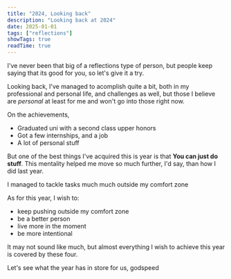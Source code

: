 ```yaml
---
title: "2024, Looking back"
description: "Looking back at 2024"
date: 2025-01-01
tags: ["reflections"]
showTags: true
readTime: true
---
```


I've never been that big of a reflections type of person, but people keep saying that its good for you, so let's give it a try.

Looking back, I've managed to acomplish quite a bit, both in my professional and personal life, and challenges as well,
but those I believe are _personal_ at least for me and won't go into those right now.

On the achievements,
- Graduated uni with a second class upper honors
- Got a few internships, and a job
- A lot of personal stuff

But one of the best things I've acquired this is year is that __You can just do stuff__.
This mentality helped me move so much further, I'd say, than how I did last year.

I managed to tackle tasks much much outside my comfort zone

As for this year, I wish to:
- keep pushing outside my comfort zone
- be a better person
- live more in the moment
- be more intentional

It may not sound like much, but almost everything I wish to achieve this year is covered by these four.


Let's see what the year has in store for us, godspeed

